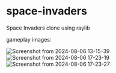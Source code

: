 # space-invaders
Space Invaders clone using raylib

gameplay images:

![Screenshot from 2024-08-06 13-15-39](https://github.com/user-attachments/assets/6cc33bfa-a850-4faa-a1e0-3cd8a7cbb6e6)
![Screenshot from 2024-08-06 17-23-19](https://github.com/user-attachments/assets/6530acfc-c4b0-48d2-8b58-a6c75a923566)
![Screenshot from 2024-08-06 17-23-27](https://github.com/user-attachments/assets/4affc8ac-96fe-4ea6-afca-336d5c035e52)
